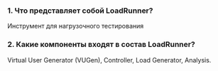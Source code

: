 ### 1. Что представляет собой LoadRunner?
Инструмент для нагрузочного тестирования
### 2. Какие компоненты входят в состав LoadRunner?
Virtual User Generator (VUGen), Controller, Load Generator, Analysis.
